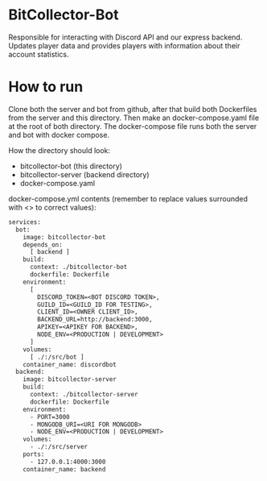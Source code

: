 # BitCollector-Bot

Responsible for interacting with Discord API and our express backend.
Updates player data and provides players with information about their account statistics.


# How to run
Clone both the server and bot from github, after that build both Dockerfiles from the server and this directory.
Then make an docker-compose.yaml file at the root of both directory.
The docker-compose file runs both the server and bot with docker compose.

How the directory should look:
* bitcollector-bot (this directory)
* bitcollector-server (backend directory)
* docker-compose.yaml

docker-compose.yml contents (remember to replace values surrounded with <> to correct values):
```Dockerfile
services:
  bot:
    image: bitcollector-bot
    depends_on:
      [ backend ]
    build:
      context: ./bitcollector-bot
      dockerfile: Dockerfile
    environment:
      [ 
        DISCORD_TOKEN=<BOT DISCORD TOKEN>,
        GUILD_ID=<GUILD_ID FOR TESTING>,
        CLIENT_ID=<OWNER CLIENT_ID>,
        BACKEND_URL=http://backend:3000,
        APIKEY=<APIKEY FOR BACKEND>,
        NODE_ENV=<PRODUCTION | DEVELOPMENT>
      ]
    volumes:
      [ ./:/src/bot ]
    container_name: discordbot
  backend:
    image: bitcollector-server
    build:
      context: ./bitcollector-server
      dockerfile: Dockerfile
    environment:
      - PORT=3000
      - MONGODB_URI=<URI FOR MONGODB>
      - NODE_ENV=<PRODUCTION | DEVELOPMENT>
    volumes:
      - ./:/src/server
    ports: 
      - 127.0.0.1:4000:3000
    container_name: backend
```